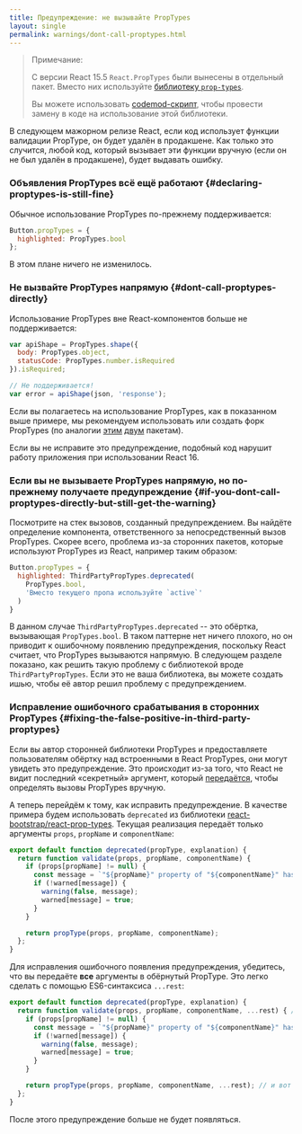 ```yaml
---
title: Предупреждение: не вызывайте PropTypes
layout: single
permalink: warnings/dont-call-proptypes.html
---
```


> Примечание:
>
> С версии React 15.5 `React.PropTypes` были вынесены в отдельный пакет. Вместо них используйте [библиотеку `prop-types`](https://www.npmjs.com/package/prop-types).
>
> Вы можете использовать [codemod-скрипт](/blog/2017/04/07/react-v15.5.0.html#migrating-from-reactproptypes), чтобы провести замену в коде на использование этой библиотеки.

В следующем мажорном релизе React, если код использует функции валидации PropType, он будет удалён в продакшене. Как только это случится, любой код, который вызывает эти функции вручную (если он не был удалён в продакшене), будет выдавать ошибку.

### Объявления PropTypes всё ещё работают {#declaring-proptypes-is-still-fine}

Обычное использование PropTypes по-прежнему поддерживается:

```javascript
Button.propTypes = {
  highlighted: PropTypes.bool
};
```

В этом плане ничего не изменилось.

### Не вызвайте PropTypes напрямую {#dont-call-proptypes-directly}

Использование PropTypes вне React-компонентов больше не поддерживается:

```javascript
var apiShape = PropTypes.shape({
  body: PropTypes.object,
  statusCode: PropTypes.number.isRequired
}).isRequired;

// Не поддерживается!
var error = apiShape(json, 'response');
```

Если вы полагаетесь на использование PropTypes, как в показанном выше примере, мы рекомендуем использовать или создать форк PropTypes (по аналогии [этим](https://github.com/aackerman/PropTypes) [двум](https://github.com/developit/proptypes) пакетам).

Если вы не исправите это предупреждение, подобный код нарушит работу приложения при использовании React 16.

### Если вы не вызываете PropTypes напрямую, но по-прежнему получаете предупреждение {#if-you-dont-call-proptypes-directly-but-still-get-the-warning}

Посмотрите на стек вызовов, созданный предупреждением. Вы найдёте определение компонента, ответственного за непосредственный вызов PropTypes. Скорее всего, проблема из-за сторонних пакетов, которые используют PropTypes из React, например таким образом:

```js
Button.propTypes = {
  highlighted: ThirdPartyPropTypes.deprecated(
    PropTypes.bool,
    'Вместо текущего пропа используйте `active`'
  )
}
```

В данном случае `ThirdPartyPropTypes.deprecated` -- это обёртка, вызывающая `PropTypes.bool`. В таком паттерне нет ничего плохого, но он приводит к ошибочному появлению предупреждения, поскольку React считает, что PropTypes вызываются напрямую. В следующем разделе показано, как решить такую проблему с библиотекой вроде `ThirdPartyPropTypes`. Если это не ваша библиотека, вы можете создать ишью, чтобы её автор решил проблему с предупреждением.

### Исправление ошибочного срабатывания в сторонних PropTypes {#fixing-the-false-positive-in-third-party-proptypes}

Если вы автор сторонней библиотеки PropTypes и предоставляете пользователям обёртку над встроенными в React PropTypes, они могут увидеть это предупреждение. Это происходит из-за того, что React не видит последний «секретный» аргумент, который [передаётся](https://github.com/facebook/react/pull/7132), чтобы определять вызовы PropTypes вручную.

А теперь перейдём к тому, как исправить предупреждение. В качестве примера будем использовать `deprecated` из библиотеки [react-bootstrap/react-prop-types](https://github.com/react-bootstrap/react-prop-types/blob/0d1cd3a49a93e513325e3258b28a82ce7d38e690/src/deprecated.js). Текущая реализация передаёт только аргументы `props`, `propName` и `componentName`:

```javascript
export default function deprecated(propType, explanation) {
  return function validate(props, propName, componentName) {
    if (props[propName] != null) {
      const message = `"${propName}" property of "${componentName}" has been deprecated.\n${explanation}`;
      if (!warned[message]) {
        warning(false, message);
        warned[message] = true;
      }
    }

    return propType(props, propName, componentName);
  };
}
```

Для исправления ошибочного появления предупреждения, убедитесь, что вы передаёте **все** аргументы в обёрнутый PropType. Это легко сделать с помощью ES6-синтаксиса `...rest`:

```javascript
export default function deprecated(propType, explanation) {
  return function validate(props, propName, componentName, ...rest) { // Обратите на ...rest вот тут
    if (props[propName] != null) {
      const message = `"${propName}" property of "${componentName}" has been deprecated.\n${explanation}`;
      if (!warned[message]) {
        warning(false, message);
        warned[message] = true;
      }
    }

    return propType(props, propName, componentName, ...rest); // и вот здесь
  };
}
```

После этого предупреждение больше не будет появляться.
